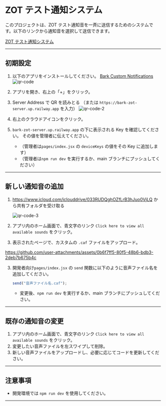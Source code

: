 # ZOT テスト通知システム

このプロジェクトは、ZOT テスト通知音を一斉に送信するためのシステムです。以下のリンクから通知音を選択して送信できます。

[ZOT テスト通知システム](https://bark-zot-notify.vercel.app/)

---

## 初期設定

1. 以下のアプリをインストールしてください。
   [Bark Custom Notifications](https://apps.apple.com/us/app/bark-custom-notifications/id1403753865)
   ![qr-code](https://github.com/user-attachments/assets/f1857f32-2ad3-41b3-a4f7-bd855b8995db)

2. アプリを開き、右上の「+」をクリック。
3. Server Address で QR を読みとる
   （または `https://bark-zot-server.up.railway.app` を入力）
   ![qr-code-2](https://github.com/user-attachments/assets/e68a1631-6113-4d5f-8cfe-a2d7a809cb41)
4. 右上のクラウドアイコンをクリック。
5. `bark-zot-server.up.railway.app` の下に表示される Key を確認してください。
   その値を管理者に伝えてください。          
   - （管理者は`pages/index.jsx` の `deviceKeys` の値をその Key に追加します）
   - （管理者は`npm run dev` を実行するか、main ブランチにプッシュしてください）

---

## 新しい通知音の追加
1. https://www.icloud.com/iclouddrive/033RUDQghOZfLrB3hJuo0VjLQ
   から共有フォルダを受け取る

   ![qr-code-3](https://github.com/user-attachments/assets/798dd311-f63f-418d-a1ad-4ec0b8c2a066)

   
1. アプリ内のホーム画面で、青文字のリンク `Click here to view all available sounds` をクリック。
2. 表示されたページで、カスタムの `.caf` ファイルをアップロード。

https://github.com/user-attachments/assets/0b6f7ff5-80f5-48b6-bdb3-2deb7b675b4c

3. 開発者向け`pages/index.jsx` の `send` 関数に以下のように音声ファイル名を追加してください。
   ```javascript
   send("音声ファイル名.caf");
   ```
   - 変更後、`npm run dev` を実行するか、main ブランチにプッシュしてください。


---

## 既存の通知音の変更

1. アプリ内のホーム画面で、青文字のリンク `Click here to view all available sounds` をクリック。
2. 変更したい音声ファイルを左スワイプして削除。
3. 新しい音声ファイルをアップロードし、必要に応じてコードを更新してください。

---

## 注意事項

- 開発環境では `npm run dev` を使用してください。

---
